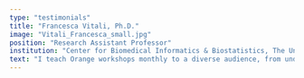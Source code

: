```yaml
---
type: "testimonials"
title: "Francesca Vitali, Ph.D."
image: "Vitali_Francesca_small.jpg"
position: "Research Assistant Professor"
institution: "Center for Biomedical Informatics & Biostatistics, The University of Arizona"
text: "I teach Orange workshops monthly to a diverse audience, from undergrad students to expert researchers. Orange is very intuitive, and, by the end of the workshop, the participants are able to perform complex data visualization and basic machine learning analyses. Most of our attendees have been able to incorporate this tool in their research practice."
---
```

